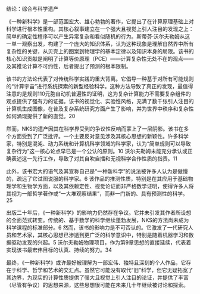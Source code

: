 结论：综合与科学遗产

《一种新科学》是一部范围宏大、雄心勃勃的著作，它提出了在计算原理基础上对科学进行根本性重构。其核心叙事建立在一个强大且视觉上引人注目的发现之上：简单的确定性程序可以产生异常复杂和看似随机的行为。斯蒂芬·沃尔夫勒姆从这一单一观察出发，构建了一个庞大的知识体系，认为这种现象是理解自然界中所有复杂性的关键，从贝壳上的图案到物理学的基本定律以及知识本身的局限。该书的核心知识贡献是阐明了计算等价原理（PCE）——计算复杂性无处不在的观点——及其推论计算不可约性，后者提出了预测的根本限制。

该书的方法论代表了对传统科学实践的重大背离。它倡导一种基于对所有可能规则的“计算宇宙”进行系统探索的新型经验科学。这种方法导致了真正的发现，最值得注意的是规则110元胞自动机普遍性的证明，这为复杂计算能力不需要复杂组件的观点提供了强有力的证据。该书的视觉化、实验性风格，充满了数千张引人注目的计算机生成图像，在普及复杂系统研究方面产生了影响，并为世界中秩序和复杂性如何涌现提供了新的直觉。20

然而，NKS的遗产因其在科学界受到的争议性反响而蒙上了一层阴影。该书在多个方面受到了广泛批评。一个主要反对意见涉及其核心思想的新颖性。许多科学家，特别是混沌、动力系统和计算机科学领域的科学家，认为“简单规则可以导致复杂行为”这一核心论点早已是一个公认的原则。10 沃尔夫勒姆未能充分承认或正确表述这一先行工作，导致了对其自吹自擂和无视科学合作性质的指责。11

此外，该书宏大的语气及其宣称自己是“一种新科学”的说法被许多人认为是傲慢的，疏远了它试图说服的科学家。6 该作品的推测性质，特别是在其应用于基础物理学和生物学方面，以及其依赖定性、视觉论证而非严格数学证明，使得许多人将其视为一部哲学著作或“一大堆观察结果”，而非一门新的、具有预测性的科学。25

出版二十年后，《一种新科学》的影响力仍然存在争议。它并未引发其作者所设想的全面范式转变。传统的、基于数学的科学继续蓬勃发展，NKS的方法尚未成为科学课程的标准部分。6 然而，该书的影响力是不可否认的。它激发了一代研究人员和艺术家，其核心思想已渗透到更广泛的科学意识中，特别是随着机器学习和数据驱动发现的兴起。5 沃尔夫勒姆物理项目，作为第9章思想的直接延续，代表着实现该书最宏伟目标的认真、持续的努力。34

最终，《一种新科学》或许最好被理解为一部宏伟、独特且深刻的个人作品，它存在于科学、哲学和艺术的交汇点。虽然它可能没有取代“旧”科学，但它无疑拓宽了其边界，为现实的计算性质提供了强大且视觉上引人注目的论证，并提供了丰富（尽管有争议）的思想来源，这些思想很可能在未来几十年继续被讨论和探索。